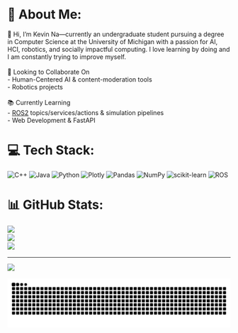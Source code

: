 # 💫 About Me:
👋 Hi, I’m Kevin Na—currently an undergraduate student pursuing a degree in Computer Science at the University of Michigan with a passion for AI, HCI, robotics, and socially impactful computing. I love learning by doing and I am constantly trying to improve myself. <br><br>🤝 Looking to Collaborate On<br>- Human-Centered AI & content-moderation tools  <br>- Robotics projects <br><br>📚 Currently Learning<br>- [ROS2](https://docs.google.com/document/d/1Un3GLVon_t6Gw67EyoRaKqpBHlRjW23bNoVX27nMqcQ/edit?tab=t.0#heading=h.g150i5k53fvo) topics/services/actions & simulation pipelines  <br>- Web Development & FastAPI<br>


# 💻 Tech Stack:
![C++](https://img.shields.io/badge/c++-%2300599C.svg?style=for-the-badge&logo=c%2B%2B&logoColor=white) ![Java](https://img.shields.io/badge/java-%23ED8B00.svg?style=for-the-badge&logo=openjdk&logoColor=white) ![Python](https://img.shields.io/badge/python-3670A0?style=for-the-badge&logo=python&logoColor=ffdd54) ![Plotly](https://img.shields.io/badge/Plotly-%233F4F75.svg?style=for-the-badge&logo=plotly&logoColor=white) ![Pandas](https://img.shields.io/badge/pandas-%23150458.svg?style=for-the-badge&logo=pandas&logoColor=white) ![NumPy](https://img.shields.io/badge/numpy-%23013243.svg?style=for-the-badge&logo=numpy&logoColor=white) ![scikit-learn](https://img.shields.io/badge/scikit--learn-%23F7931E.svg?style=for-the-badge&logo=scikit-learn&logoColor=white) ![ROS](https://img.shields.io/badge/ros-%230A0FF9.svg?style=for-the-badge&logo=ros&logoColor=white)
# 📊 GitHub Stats:
![](https://github-readme-stats.vercel.app/api?username=kevinyjn1&theme=dark&hide_border=true&include_all_commits=false&count_private=false)<br/>
![](https://nirzak-streak-stats.vercel.app/?user=kevinyjn1&theme=dark&hide_border=true)<br/>
![](https://github-readme-stats.vercel.app/api/top-langs/?username=kevinyjn1&theme=dark&hide_border=true&include_all_commits=false&count_private=false&layout=compact)

---
[![](https://visitcount.itsvg.in/api?id=kevinyjn1&icon=0&color=0)](https://visitcount.itsvg.in)

<picture>
  <source media="(prefers-color-scheme: dark)" srcset="https://raw.githubusercontent.com/kevinyjn1/kevinyjn1/output/github-snake-dark.svg" />
  <source media="(prefers-color-scheme: light)" srcset="https://raw.githubusercontent.com/kevinyjn1/kevinyjn1/output/github-snake.svg" />
  <img alt="github-snake" src="https://raw.githubusercontent.com/kevinyjn1/kevinyjn1/output/github-snake.svg" />
</picture>
